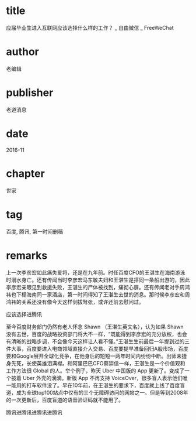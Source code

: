 # title
应届毕业生进入互联网应该选择什么样的工作？ _ 自由微信 _ FreeWeChat

# author
老编辑

# publisher
老道消息

# date
2016-11

# chapter
世家

# tag
百度, 腾讯, 第一时间删稿

# remarks

上一次李彦宏如此痛失爱将，还是在九年前。时任百度CFO的王湛生在海南游泳时溺水身亡。还有传闻当时李彦宏马东敏夫妇和王湛生是搭同一条船出游的，因此李彦宏亲眼见到救援失败，王湛生的尸体被找到，痛彻心扉。还有传闻老对手周鸿祎也下榻海南同一家酒店，第一时间得知了王湛生去世的消息。那时候李彦宏和周鸿祎的关系还没有像今天这样剑拔弩张，或许还前去慰问过。


应该选择进腾讯


至今百度财务部门仍然有老人怀念 Shawn （王湛生英文名），认为如果 Shawn 没有去世，百度的战略投资部门将大不一样，“既能得到李彦宏的充分放权，也会有清晰的战略步调，不会像今天这样让人看不懂。”王湛生生前最后一年提到过的三件大事，百度要进入电商领域直接介入交易、百度要提早准备回归A股市场，百度要和Google展开全球化竞争，在他身后的短短一两年时间内纷纷中断。出师未捷身先死，长使英雄泪满襟。和阿里巴巴CFO蔡崇信一样，王湛生是一个价值观和工作方法很 Global 的人。举个例子，昨天 Uber 中国版的 App 更新了。变成了一个披着 Uber 外壳的滴滴。新版 App 不再支持 VoiceOver，很多盲人表示他们唯一能用的打车软件没了。早在10年前，在王湛生的要求下，百度就上线了百度盲道，成为全球top100站点中仅有的三个无障碍访问的网站之一。但是等到2008年的一次更新后，百度盲道的语音验证码就不能用了。


腾讯进腾讯进腾讯进腾讯
